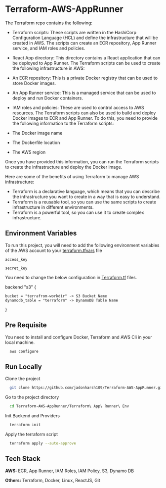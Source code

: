 
# Terraform-AWS-AppRunner

The Terraform repo contains the following:

- Terraform scripts: These scripts are written in the HashiCorp Configuration Language (HCL) and define the infrastructure that will be created in AWS. The scripts can create an ECR repository, App Runner service, and IAM roles and policies.
- React App directory: This directory contains a React application that can be deployed to App Runner.
The Terraform scripts can be used to create the following infrastructure in AWS:

- An ECR repository: This is a private Docker registry that can be used to store Docker images.
- An App Runner service: This is a managed service that can be used to deploy and run Docker containers.
- IAM roles and policies: These are used to control access to AWS resources.
The Terraform scripts can also be used to build and deploy Docker images to ECR and App Runner. To do this, you need to provide the following information to the Terraform scripts:

- The Docker image name
- The Dockerfile location
- The AWS region

Once you have provided this information, you can run the Terraform scripts to create the infrastructure and deploy the Docker image.

Here are some of the benefits of using Terraform to manage AWS infrastructure:

- Terraform is a declarative language, which means that you can describe the infrastructure you want to create in a way that is easy to understand.
- Terraform is a reusable tool, so you can use the same scripts to create infrastructure in different environments.
- Terraform is a powerful tool, so you can use it to create complex infrastructure.



## Environment Variables

To run this project, you will need to add the following environment variables of the AWS account to your [terraform.tfvars](https://github.com/jadonharsh109/Terraform-AWS-AppRunner/blob/fb4c3edcbf849c2be8f2e378484e9e96f3096e58/Terraform%20App%20Runner%20Env/terraform.tfvars) file

`access_key` 

`secret_key`

You need to change the below configuration in [Terraform.tf](https://github.com/jadonharsh109/Terraform-AWS-AppRunner/blob/a92b051cc0de508cba1c1a39fdfeed794b9c5c28/Terraform%20App%20Runner%20Env/Terraform.tf) files.


  backend "s3" {

    bucket = "terrafrom-workdir" -> S3 Bucket Name
    dynamodb_table = "terraform" -> DynamoDB Table Name

  }



## Pre Requisite

You need to install and configure Docker, Terraform and AWS Cli in your local machine.

```bash
  aws configure
```
    
## Run Locally

Clone the project

```bash
  git clone https://github.com/jadonharsh109/Terraform-AWS-AppRunner.git
```

Go to the project directory

```bash
  cd Terraform-AWS-AppRunner/Terraform\ App\ Runner\ Env
```

Init Backend and Providers

```bash
  terraform init
```

Apply the terraform script

```bash
  terraform apply --auto-approve
```

## Tech Stack

**AWS:** ECR, App Runner, IAM Roles, IAM Policy, S3, Dynamo DB

**Others:** Terraform, Docker, Linux, ReactJS, Git 


